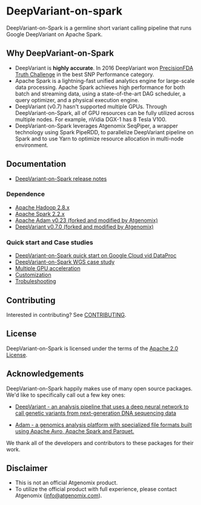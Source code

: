 # DeepVariant-on-spark

DeepVariant-on-Spark is a germline short variant calling pipeline that runs Google DeepVariant on
Apache Spark.

## Why DeepVariant-on-Spark

*   DeepVariant is **highly accurate**. In 2016 DeepVariant won
    [PrecisionFDA Truth Challenge](https://precision.fda.gov/challenges/truth/results)
    in the best SNP Performance category.
*   Apache Spark is a lightning-fast unified analytics engine for
    large-scale data processing. Apache Spark achieves high performance
    for both batch and streaming data, using a state-of-the-art DAG
    scheduler, a query optimizer, and a physical execution engine.
*   DeepVariant (v0.7) hasn't supported multiple GPUs. Through
    DeepVariant-on-Spark, all of GPU resources can be fully utilized across multiple nodes.
    For example, nVidia DGX-1 has 8 Tesla V100.
*   DeepVariant-on-Spark leverages Atgenomix SeqPiper, a wrapper technology using Spark PipeRDD,
    to parallelize DeepVariant pipeline on Spark and to use Yarn to optimize resource
    allocation in multi-node environment.

## Documentation

*   [DeepVariant-on-Spark release notes](https://github.com/atgenomix/deepvariant-on-spark/releases)

### Dependence

*   [Apache Hadoop 2.8.x](https://hadoop.apache.org/docs/r2.8.0/)
*   [Apache Spark 2.2.x](https://spark.apache.org/docs/2.2.2/)
*   [Apache Adam v0.23 (forked and modified by Atgenomix)](https://github.com/AnomeGAP/adam)
*   [DeepVariant v0.7.0 (forked and modified by Atgenomix)](https://github.com/atgenomix/deepvariant)

### Quick start and Case studies

*   [DeepVariant-on-Spark quick start on Google Cloud vid DataProc](docs/deepvariant-on-spark-quick-start-dataproc.md)
*   [DeepVariant-on-Spark WGS case study](docs/wgs-case-study.md)
*   [Multiple GPU acceleration](docs/multiple-gpu-accerlations.md)
*   [Customization](docs/customization.md)
*   [Trobuleshooting](docs/trobuleshooting.md)

## Contributing

Interested in contributing? See [CONTRIBUTING](CONTRIBUTING.md).

## License

DeepVariant-on-Spark is licensed under the terms of the
[Apache 2.0 License](LICENSE).

## Acknowledgements

DeepVariant-on-Spark happily makes use of many open source packages.
We'd like to specifically call out a few key ones:

*   [DeepVariant - an analysis pipeline that uses a deep neural network
    to call genetic variants from next-generation DNA sequencing
    data](https://github.com/google/deepvariant)

*   [Adam -  a genomics analysis platform with specialized file formats
    built using Apache Avro, Apache Spark and
    Parquet.](https://github.com/bigdatagenomics/adam)


We thank all of the developers and contributors to these packages for their
work.


## Disclaimer

*   This is not an official Atgenomix product.
*   To utilize the official product with full experience, please contact Atgenomix (info@atgenomix.com).
